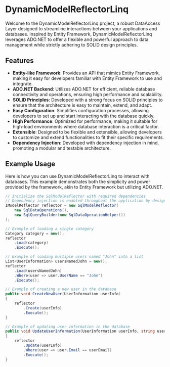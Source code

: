 # DynamicModelReflectorLinq

Welcome to the DynamicModelReflectorLinq project, a robust DataAccess Layer designed to streamline interactions between your applications and databases. Inspired by Entity Framework, DynamicModelReflectorLinq leverages ADO.NET to offer a flexible and powerful approach to data management while strictly adhering to SOLID design principles.

## Features

- **Entity-like Framework**: Provides an API that mimics Entity Framework, making it easy for developers familiar with Entity Framework to use and integrate.
- **ADO.NET Backend**: Utilizes ADO.NET for efficient, reliable database connectivity and operations, ensuring high performance and scalability.
- **SOLID Principles**: Developed with a strong focus on SOLID principles to ensure that the architecture is easy to maintain, extend, and adapt.
- **Easy Configuration**: Simplifies configuration processes, allowing developers to set up and start interacting with the database quickly.
- **High Performance**: Optimized for performance, making it suitable for high-load environments where database interaction is a critical factor.
- **Extensible**: Designed to be flexible and extensible, allowing developers to customize and extend functionalities to fit their specific requirements.
- **Dependency Injection**: Developed with dependency injection in mind, promoting a modular and testable architecture.

## Example Usage

Here is how you can use DynamicModelReflectorLinq to interact with databases. This example demonstrates both the simplicity and power provided by the framework, akin to Entity Framework but utilizing ADO.NET.

```csharp
// Initialize the SqlModelReflector with required dependencies
// Dependency injection is enabled throughout the application by designing all constructors to request dependencies via interfaces. This approach ensures flexibility and testability of components.
IModelReflector reflector = new SqlModelReflector(
    new SqlDataOperations(), 
    new SqlQueryBuilder(new SqlDataOperationHelper())
);

// Example of loading a single category
Category category = new();
reflector
    .Load(category)
    .Execute();

// Example of loading multiple users named "John" into a list
List<UserInformation> usersNamedJohn = new();
reflector
    .Load(usersNamedJohn)
    .Where(user => user.UserName == "John")
    .Execute();

// Example of creating a new user in the database
public void CreateNewUser(UserInformation userInfo)
{
    reflector
        .Create(userInfo)
        .Execute();
}

// Example of updating user information in the database
public void UpdateUserInformation(UserInformation userInfo, string userEmail)
{
    reflector
        .Update(userInfo)
        .Where(user => user.Email == userEmail)
        .Execute();
}
